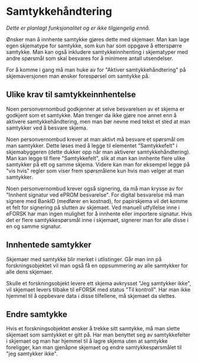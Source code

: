 # Samtykkehåndtering

*Dette er planlagt funksjonalitet og er ikke tilgjengelig ennå.*

Ønsker man å innhente samtykke gjøres dette med skjemaer. Man kan lage egen skjematype for samtykke, som kun har som oppgave å etterspørre samtykke. Man kan også inkludere samtykkeinnhenting i skjematyper med andre spørsmål som skal besvares for å minimere antall utsendelser.

For å komme i gang må man huke av for "Aktiver samtykkehåndtering" på skjemaversjonen man ønsker forespørsel om samtykke på.

## Ulike krav til samtykkeinnhentelse

Noen personvernombud godkjenner at selve besvarelsen av et skjema er godkjent som et samtykke. 
Man trenger da ikke gjøre noe annet enn å aktivere samtykkehåndtering, men man bør nevne med tekst et sted at man samtykker ved å besvare skjema.

Noen personvernombud krever at man aktivt må besvare et spørsmål om man samtykker. 
Dette løses med å legge til elementet "Samtykkefelt" i skjemabyggeren (dette dukker opp når man aktiverer samtykkehåndtering). 
Man kan legge til flere "Samtykkefelt", slik at man kan innhente flere ulike samtykker på ett og samme skjema.
Videre kan man for eksempel legge på "vis hvis" regler som viser frem spørsmålene kun hvis man velger at man samtykker.

Noen personvernombud krever også signering, da må man krysse av for "Innhent signatur ved ePROM besvarelse".
For digital besvarelse må man signere med BankID (medfører en kostnad), for papirskjema
vil det komme et felt for signering på slutten av skjemaet. Ved manuell utfyllelse inne i eFORSK har man ingen mulighet for å innhente eller importere signatur.
Hvis det er flere samtykkespørsmål inne i skjemaet, signerer man for alle disse i en og samme signatur.

## Innhentede samtykker

Skjemaer med samtykke blir merket i utlistinger. Går man inn på forskningsobjektet vil man også få en oppsummering av alle samtykker for alle dens skjemaer. 

Skulle et forskningsobjekt levere ett skjema avkrysset "Jeg samtykker ikke", vil skjemaet levers tilbake til eFORSK med status "Til kontroll". Har man ikke hjemmel til å oppbevare data i disse tilfellene, må skjemaet da slettes.

## Endre samtykke

Hvis et forskningsobjektet ønsker å trekke sitt samtykke, må man slette skjemaet som samtykket er gitt på. 
Har man benyttet seg av samtykkefelter i skjemaet og man har hjemmel til å lagre skjema uten at samtykke foreligger, kan man gjenåpne skjemaet og endre samtykkespørsmålet til "jeg samtykker ikke".
